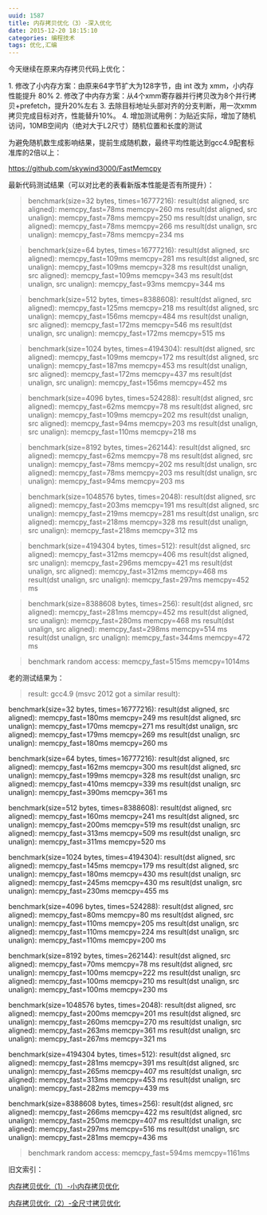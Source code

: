 ```yaml
---
uuid: 1587
title: 内存拷贝优化（3）-深入优化
date: 2015-12-20 18:15:10
categories: 编程技术
tags: 优化,汇编
---
```

今天继续在原来内存拷贝代码上优化：

1\. 修改了小内存方案：由原来64字节扩大为128字节，由 int 改为 xmm，小内存性能提升 80%
2\. 修改了中内存方案：从4个xmm寄存器并行拷贝改为8个并行拷贝+prefetch，提升20%左右
3\. 去除目标地址头部对齐的分支判断，用一次xmm拷贝完成目标对齐，性能替升10%。
4\. 增加测试用例：为贴近实际，增加了随机访问，10MB空间内（绝对大于L2尺寸）随机位置和长度的测试

为避免随机数生成影响结果，提前生成随机数，最终平均性能达到gcc4.9配套标准库的2倍以上：

<https://github.com/skywind3000/FastMemcpy>

最新代码测试结果（可以对比老的表看新版本性能是否有所提升）：

> benchmark(size=32 bytes, times=16777216):
result(dst aligned, src aligned): memcpy_fast=78ms memcpy=260 ms
result(dst aligned, src unalign): memcpy_fast=78ms memcpy=250 ms
result(dst unalign, src aligned): memcpy_fast=78ms memcpy=266 ms
result(dst unalign, src unalign): memcpy_fast=78ms memcpy=234 ms

>

> benchmark(size=64 bytes, times=16777216):
result(dst aligned, src aligned): memcpy_fast=109ms memcpy=281 ms
result(dst aligned, src unalign): memcpy_fast=109ms memcpy=328 ms
result(dst unalign, src aligned): memcpy_fast=109ms memcpy=343 ms
result(dst unalign, src unalign): memcpy_fast=93ms memcpy=344 ms

>

> benchmark(size=512 bytes, times=8388608):
result(dst aligned, src aligned): memcpy_fast=125ms memcpy=218 ms
result(dst aligned, src unalign): memcpy_fast=156ms memcpy=484 ms
result(dst unalign, src aligned): memcpy_fast=172ms memcpy=546 ms
result(dst unalign, src unalign): memcpy_fast=172ms memcpy=515 ms

>

> benchmark(size=1024 bytes, times=4194304):
result(dst aligned, src aligned): memcpy_fast=109ms memcpy=172 ms
result(dst aligned, src unalign): memcpy_fast=187ms memcpy=453 ms
result(dst unalign, src aligned): memcpy_fast=172ms memcpy=437 ms
result(dst unalign, src unalign): memcpy_fast=156ms memcpy=452 ms

>

> benchmark(size=4096 bytes, times=524288):
result(dst aligned, src aligned): memcpy_fast=62ms memcpy=78 ms
result(dst aligned, src unalign): memcpy_fast=109ms memcpy=202 ms
result(dst unalign, src aligned): memcpy_fast=94ms memcpy=203 ms
result(dst unalign, src unalign): memcpy_fast=110ms memcpy=218 ms

>

> benchmark(size=8192 bytes, times=262144):
result(dst aligned, src aligned): memcpy_fast=62ms memcpy=78 ms
result(dst aligned, src unalign): memcpy_fast=78ms memcpy=202 ms
result(dst unalign, src aligned): memcpy_fast=78ms memcpy=203 ms
result(dst unalign, src unalign): memcpy_fast=94ms memcpy=203 ms

>

> benchmark(size=1048576 bytes, times=2048):
result(dst aligned, src aligned): memcpy_fast=203ms memcpy=191 ms
result(dst aligned, src unalign): memcpy_fast=219ms memcpy=281 ms
result(dst unalign, src aligned): memcpy_fast=218ms memcpy=328 ms
result(dst unalign, src unalign): memcpy_fast=218ms memcpy=312 ms

>

> benchmark(size=4194304 bytes, times=512):
result(dst aligned, src aligned): memcpy_fast=312ms memcpy=406 ms
result(dst aligned, src unalign): memcpy_fast=296ms memcpy=421 ms
result(dst unalign, src aligned): memcpy_fast=312ms memcpy=468 ms
result(dst unalign, src unalign): memcpy_fast=297ms memcpy=452 ms

>

> benchmark(size=8388608 bytes, times=256):
result(dst aligned, src aligned): memcpy_fast=281ms memcpy=452 ms
result(dst aligned, src unalign): memcpy_fast=280ms memcpy=468 ms
result(dst unalign, src aligned): memcpy_fast=298ms memcpy=514 ms
result(dst unalign, src unalign): memcpy_fast=344ms memcpy=472 ms

>

> benchmark random access:
memcpy_fast=515ms memcpy=1014ms

老的测试结果为：

> result: gcc4.9 (msvc 2012 got a similar result):

benchmark(size=32 bytes, times=16777216):
result(dst aligned, src aligned): memcpy_fast=180ms memcpy=249 ms
result(dst aligned, src unalign): memcpy_fast=170ms memcpy=271 ms
result(dst unalign, src aligned): memcpy_fast=179ms memcpy=269 ms
result(dst unalign, src unalign): memcpy_fast=180ms memcpy=260 ms

benchmark(size=64 bytes, times=16777216):
result(dst aligned, src aligned): memcpy_fast=162ms memcpy=300 ms
result(dst aligned, src unalign): memcpy_fast=199ms memcpy=328 ms
result(dst unalign, src aligned): memcpy_fast=410ms memcpy=339 ms
result(dst unalign, src unalign): memcpy_fast=390ms memcpy=361 ms

benchmark(size=512 bytes, times=8388608):
result(dst aligned, src aligned): memcpy_fast=160ms memcpy=241 ms
result(dst aligned, src unalign): memcpy_fast=200ms memcpy=519 ms
result(dst unalign, src aligned): memcpy_fast=313ms memcpy=509 ms
result(dst unalign, src unalign): memcpy_fast=311ms memcpy=520 ms

benchmark(size=1024 bytes, times=4194304):
result(dst aligned, src aligned): memcpy_fast=145ms memcpy=179 ms
result(dst aligned, src unalign): memcpy_fast=180ms memcpy=430 ms
result(dst unalign, src aligned): memcpy_fast=245ms memcpy=430 ms
result(dst unalign, src unalign): memcpy_fast=230ms memcpy=455 ms

benchmark(size=4096 bytes, times=524288):
result(dst aligned, src aligned): memcpy_fast=80ms memcpy=80 ms
result(dst aligned, src unalign): memcpy_fast=110ms memcpy=205 ms
result(dst unalign, src aligned): memcpy_fast=110ms memcpy=224 ms
result(dst unalign, src unalign): memcpy_fast=110ms memcpy=200 ms

benchmark(size=8192 bytes, times=262144):
result(dst aligned, src aligned): memcpy_fast=70ms memcpy=78 ms
result(dst aligned, src unalign): memcpy_fast=100ms memcpy=222 ms
result(dst unalign, src aligned): memcpy_fast=100ms memcpy=210 ms
result(dst unalign, src unalign): memcpy_fast=100ms memcpy=230 ms

benchmark(size=1048576 bytes, times=2048):
result(dst aligned, src aligned): memcpy_fast=200ms memcpy=201 ms
result(dst aligned, src unalign): memcpy_fast=260ms memcpy=270 ms
result(dst unalign, src aligned): memcpy_fast=263ms memcpy=361 ms
result(dst unalign, src unalign): memcpy_fast=267ms memcpy=321 ms

benchmark(size=4194304 bytes, times=512):
result(dst aligned, src aligned): memcpy_fast=281ms memcpy=391 ms
result(dst aligned, src unalign): memcpy_fast=265ms memcpy=407 ms
result(dst unalign, src aligned): memcpy_fast=313ms memcpy=453 ms
result(dst unalign, src unalign): memcpy_fast=282ms memcpy=439 ms

benchmark(size=8388608 bytes, times=256):
result(dst aligned, src aligned): memcpy_fast=266ms memcpy=422 ms
result(dst aligned, src unalign): memcpy_fast=250ms memcpy=407 ms
result(dst unalign, src aligned): memcpy_fast=297ms memcpy=516 ms
result(dst unalign, src unalign): memcpy_fast=281ms memcpy=436 ms

>

> benchmark random access:
memcpy_fast=594ms memcpy=1161ms

旧文索引：

[内存拷贝优化（1）-小内存拷贝优化](http://www.skywind.me/blog/archives/143)

[内存拷贝优化（2）-全尺寸拷贝优化](http://www.skywind.me/blog/archives/1573)

